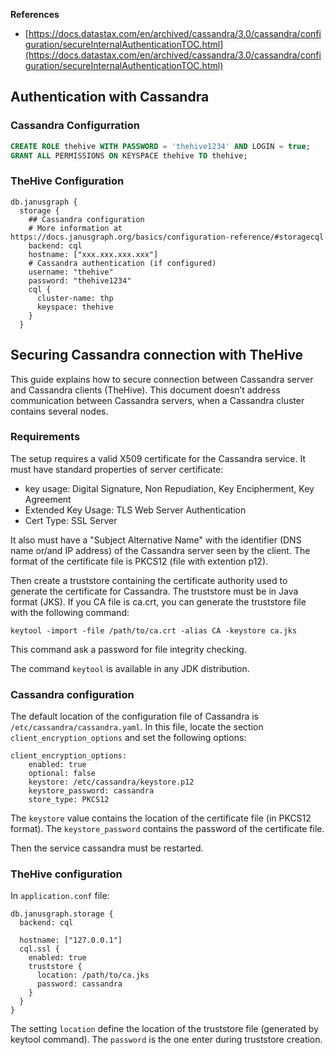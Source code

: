 

**References**
- [https://docs.datastax.com/en/archived/cassandra/3.0/cassandra/configuration/secureInternalAuthenticationTOC.html](https://docs.datastax.com/en/archived/cassandra/3.0/cassandra/configuration/secureInternalAuthenticationTOC.html)

## Authentication with Cassandra

### Cassandra Configurration 

```sql
CREATE ROLE thehive WITH PASSWORD = 'thehive1234' AND LOGIN = true;
GRANT ALL PERMISSIONS ON KEYSPACE thehive TO thehive;
```

### TheHive Configuration 

```
db.janusgraph {
  storage {
    ## Cassandra configuration
    # More information at https://docs.janusgraph.org/basics/configuration-reference/#storagecql
    backend: cql
    hostname: ["xxx.xxx.xxx.xxx"]
    # Cassandra authentication (if configured)
    username: "thehive"
    password: "thehive1234"
    cql {
      cluster-name: thp
      keyspace: thehive
    }
  }
```


## Securing Cassandra connection with TheHive

This guide explains how to secure connection between Cassandra server and Cassandra clients (TheHive). This document doesn’t address communication between Cassandra servers, when a Cassandra cluster contains several nodes. 

### Requirements 

The setup requires a valid X509 certificate for the Cassandra service. It must have standard properties of server certificate:

 - key usage: Digital Signature, Non Repudiation, Key Encipherment, Key Agreement
 - Extended Key Usage: TLS Web Server Authentication
 - Cert Type: SSL Server

It also must have a "Subject Alternative Name" with the identifier (DNS name or/and IP address) of the Cassandra server seen by the client.
The format of the certificate file is PKCS12 (file with extention p12).

Then create a truststore containing the certificate authority used to generate the certificate for Cassandra. The truststore must be in Java format (JKS). If you CA file is ca.crt, you can generate the truststore file with the following command:

```
keytool -import -file /path/to/ca.crt -alias CA -keystore ca.jks
```

This command ask a password for file integrity checking.

The command `keytool` is available in any JDK distribution.

### Cassandra configuration 

The default location of the configuration file of Cassandra is `/etc/cassandra/cassandra.yaml`. In this file, locate the section `client_encryption_options` and set the following options: 

```
client_encryption_options: 
    enabled: true 
    optional: false 
    keystore: /etc/cassandra/keystore.p12 
    keystore_password: cassandra 
    store_type: PKCS12 
```

The `keystore` value contains the location of the certificate file (in PKCS12 format). The `keystore_password` contains the password of the certificate file.

Then the service cassandra must be restarted.

### TheHive configuration 

In `application.conf` file: 

```
db.janusgraph.storage { 
  backend: cql 

  hostname: ["127.0.0.1"] 
  cql.ssl { 
    enabled: true 
    truststore { 
      location: /path/to/ca.jks 
      password: cassandra 
    } 
  } 
}
```

The setting `location` define the location of the truststore file (generated by keytool command). The `password` is the one enter during truststore creation.

